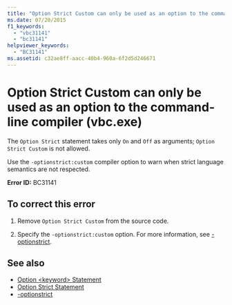 ```yaml
---
title: "Option Strict Custom can only be used as an option to the command-line compiler (vbc.exe)"
ms.date: 07/20/2015
f1_keywords: 
  - "vbc31141"
  - "bc31141"
helpviewer_keywords: 
  - "BC31141"
ms.assetid: c32ae8ff-aacc-40b4-960a-6f2d5d246671
---
```

# Option Strict Custom can only be used as an option to the command-line compiler (vbc.exe)
The `Option Strict` statement takes only `On` and `Off` as arguments; `Option Strict Custom` is not allowed.  
  
 Use the `-optionstrict:custom` compiler option to warn when strict language semantics are not respected.  
  
 **Error ID:** BC31141  
  
## To correct this error  
  
1. Remove `Option Strict Custom` from the source code.  
  
2. Specify the `-optionstrict:custom` option. For more information, see [-optionstrict](../reference/command-line-compiler/optionstrict.md).  
  
## See also

- [Option \<keyword> Statement](../language-reference/statements/option-keyword-statement.md)
- [Option Strict Statement](../language-reference/statements/option-strict-statement.md)
- [-optionstrict](../reference/command-line-compiler/optionstrict.md)
